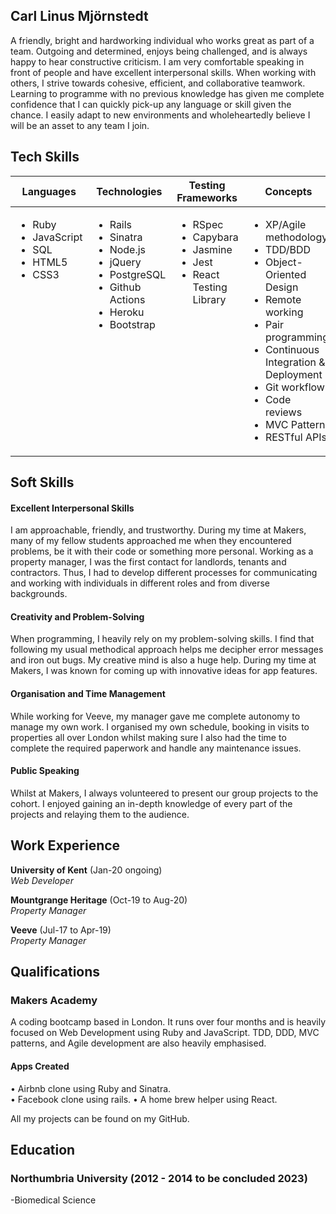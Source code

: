 ## Carl Linus Mjörnstedt
A friendly, bright and hardworking individual who works great as part of a team. Outgoing and determined, enjoys being challenged, and is always happy to hear constructive criticism. I am very comfortable speaking in front of people and have excellent interpersonal skills.
 When working with others, I strive towards cohesive, efficient, and collaborative teamwork. Learning to programme with no previous knowledge has given me complete confidence that I can quickly pick-up any language or skill given the chance.
 I easily adapt to new environments and wholeheartedly believe I will be an asset to any team I join.

## Tech Skills

<table>
  <thead>
    <tr>
      <th>Languages</th>
      <th>Technologies</th>
      <th>Testing Frameworks</th>
      <th>Concepts</th>
      <th>Tools</th>
    </tr>
  </thead>
  <tbody>
    <tr>
      <td style="vertical-align: top">
        <ul>
          <li>Ruby</li>
          <li>JavaScript</li>
          <li>SQL</li>
          <li>HTML5</li>
          <li>CSS3</li>
        </ul>
      </td>
      <td style="vertical-align: top">
        <ul>
          <li>Rails</li>
          <li>Sinatra</li>
          <li>Node.js</li>
          <li>jQuery</li>
          <li>PostgreSQL</li>
          <li>Github Actions</li>
          <li>Heroku</li>
          <li>Bootstrap</li>
        </ul>
      </td>
      <td style="vertical-align: top">
        <ul>
          <li>RSpec</li>
          <li>Capybara</li>
          <li>Jasmine</li>
          <li>Jest</li>
          <li>React Testing Library</li>
        </ul>
      </td>
      <td style="vertical-align: top">
        <ul>
          <li>XP/Agile methodology</li>
          <li>TDD/BDD</li>
          <li>Object-Oriented Design</li>
          <li>Remote working</li>
          <li>Pair programming</li>
          <li>Continuous Integration & Deployment</li>
          <li>Git workflow</li>
          <li>Code reviews</li>
          <li>MVC Pattern</li>
          <li>RESTful APIs</li>
        </ul>
      </td>
      <td style="vertical-align: top">
        <ul>
          <li>VSCode</li>
          <li>Git</li>
          <li>OSX</li>
          <li>TablePlus</li>
        </ul>
      </td>
    </tr>
  </tbody>
</table>

## Soft Skills

#### Excellent Interpersonal Skills

I am approachable, friendly, and trustworthy. During my time at Makers, many of my fellow students approached me when they encountered problems, be it with their code or something more personal.
Working as a property manager, I was the first contact for landlords, tenants and contractors. Thus, I had to develop different processes for communicating and working with individuals in different roles and from diverse backgrounds.


#### Creativity and Problem-Solving

When programming, I heavily rely on my problem-solving skills. I find that following my usual methodical approach helps me decipher error messages and iron out bugs. My creative mind is also a huge help. During my time at Makers, I was known for coming up with innovative ideas for app features.

#### Organisation and Time Management

While working for Veeve, my manager gave me complete autonomy to manage my own work. I organised my own schedule, booking in visits to properties all over London whilst making sure I also had the time to complete the required paperwork and handle any maintenance issues.


#### Public Speaking 
Whilst at Makers, I always volunteered to present our group projects to the cohort. I enjoyed gaining an in-depth knowledge of every part of the projects and relaying them to the audience.  

## Work Experience

**University of Kent** (Jan-20 ongoing)  
_Web Developer_

**Mountgrange Heritage** (Oct-19 to Aug-20)  
_Property Manager_

**Veeve** (Jul-17 to Apr-19)  
_Property Manager_


## Qualifications

### Makers Academy

A coding bootcamp based in London. It runs over four months and is heavily focused on Web Development using
Ruby and JavaScript. 
TDD, DDD, MVC patterns, and Agile development are also heavily emphasised.

#### Apps Created

•	Airbnb clone using Ruby and Sinatra. </br>
•	Facebook clone using rails. 
•	A home brew helper using React.

All my projects can be found on my GitHub.

## Education

### Northumbria University (2012 - 2014 to be concluded 2023)

-Biomedical Science


